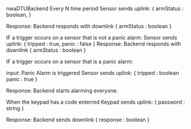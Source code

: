nwaDTUBackend
Every N time period
Sensor sends uplink:
{
	armStatus : boolean,
}

Response:
Backend responds with downlink
{
	armStatus : boolean
}

IF a trigger occurs on a sensor that is not a panic alarm:
Sensor sends uplink:
{
	tripped : true,
	panic : false
}
Response:
Backend responds with downlink
{
	armStatus : boolean
}


IF a trigger occurs on a sensor that is  a panic alarm:

input: Panic Alarm is triggered
Sensor sends uplink:
{
	tripped	  : boolean
	panic : true
}

Response:
Backend starts alarming everyone.



When the keypad has a code enterred
Keypad sends uplink:
{
	password : string
}


Response:
Backend sends downlink
{
	response : boolean
}

